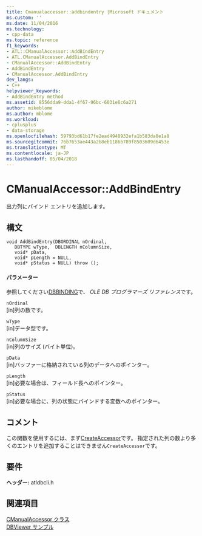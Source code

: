 ```yaml
---
title: Cmanualaccessor::addbindentry |Microsoft ドキュメント
ms.custom: ''
ms.date: 11/04/2016
ms.technology:
- cpp-data
ms.topic: reference
f1_keywords:
- ATL::CManualAccessor::AddBindEntry
- ATL.CManualAccessor.AddBindEntry
- CManualAccessor::AddBindEntry
- AddBindEntry
- CManualAccessor.AddBindEntry
dev_langs:
- C++
helpviewer_keywords:
- AddBindEntry method
ms.assetid: 8556dda9-dda1-4f67-96bc-6031e6c6a271
author: mikeblome
ms.author: mblome
ms.workload:
- cplusplus
- data-storage
ms.openlocfilehash: 59793bd61b17fe2ead4948932efa1b583da8e1a8
ms.sourcegitcommit: 76b7653ae443a2b8eb1186b789f8503609d6453e
ms.translationtype: MT
ms.contentlocale: ja-JP
ms.lasthandoff: 05/04/2018
---
```

# <a name="cmanualaccessoraddbindentry"></a>CManualAccessor::AddBindEntry
出力列にバインド エントリを追加します。  
  
## <a name="syntax"></a>構文  
  
```
void AddBindEntry(DBORDINAL nOrdinal,  
   DBTYPE wType,  DBLENGTH nColumnSize,  
   void* pData,  
   void* pLength = NULL,  
   void* pStatus = NULL) throw ();  
```  
  
#### <a name="parameters"></a>パラメーター  
 参照してください[DBBINDING](https://msdn.microsoft.com/en-us/library/ms716845.aspx)で、 *OLE DB プログラマーズ リファレンス*です。  
  
 `nOrdinal`  
 [in]列の数です。  
  
 `wType`  
 [in]データ型です。  
  
 `nColumnSize`  
 [in]列のサイズ (バイト単位)。  
  
 `pData`  
 [in]バッファーに格納されている列のデータへのポインター。  
  
 `pLength`  
 [in]必要な場合は、フィールド長へのポインター。  
  
 `pStatus`  
 [in]必要な場合に、列の状態にバインドする変数へのポインター。  
  
## <a name="remarks"></a>コメント  
 この関数を使用するには、まず[CreateAccessor](../../data/oledb/cmanualaccessor-createaccessor.md)です。 指定された列の数より多くのエントリを追加することはできません`CreateAccessor`です。  
  
## <a name="requirements"></a>要件  
 **ヘッダー:** atldbcli.h  
  
## <a name="see-also"></a>関連項目  
 [CManualAccessor クラス](../../data/oledb/cmanualaccessor-class.md)   
 [DBViewer サンプル](../../visual-cpp-samples.md)